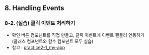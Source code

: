 ## 8. Handling Events
### 8-2. (실습) 클릭 이벤트 처리하기   
- 확인 버튼 컴포넌트를 직접 만들고, 클릭 이벤트에 이벤트 핸들러 연동하기   
  (클래스 컴포넌트와 함수 컴포넌트 모두 실습)   
- 참고 : [practice2-1_my-app](https://github.com/Son-Sumin/react-notes/tree/main/React%20JS/%EC%86%8C%ED%94%8C/practice)   
<br>
